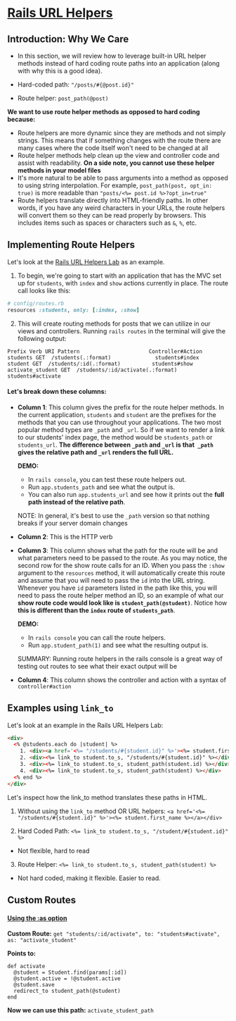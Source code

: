# [Rails URL Helpers](https://api.rubyonrails.org/classes/ActionView/Helpers/UrlHelper.html)

## Introduction: Why We Care
- In this section, we will review how to leverage built-in URL helper methods instead of hard coding route paths into an application (along with why this is a good idea).

- Hard-coded path: `"/posts/#{@post.id}"`
- Route helper: `post_path(@post)`

**We want to use route helper methods as opposed to hard coding because:**
- Route helpers are more dynamic since they are methods and not simply strings. This means that if something changes with the route there are many cases where the code itself won't need to be changed at all
- Route helper methods help clean up the view and controller code and assist with readability. **On a side note, you cannot use these helper methods in your model files**
- It's more natural to be able to pass arguments into a method as opposed to using string interpolation. For example, `post_path(post, opt_in: true)` is more readable than `"posts/<%= post.id %>?opt_in=true"`
- Route helpers translate directly into HTML-friendly paths. In other words, if you have any weird characters in your URLs, the route helpers will convert them so they can be read properly by browsers. This includes items such as spaces or characters such as `&`, `%`, etc.

## Implementing Route Helpers

Let's look at the [Rails URL Helpers Lab](https://learn.co/tracks/full-stack-web-development-v8/module-13-rails/section-4-intro-to-actionview/rails-url-helpers-lab) as an example.

1. To begin, we're going to start with an application that has the MVC set up for `students`, with `index` and `show` actions currently in place. The route call looks like this:
```ruby
# config/routes.rb
resources :students, only: [:index, :show]
```

2. This will create routing methods for posts that we can utilize in our views and controllers. Running `rails routes` in the terminal will give the following output:
```
Prefix Verb URI Pattern                      Controller#Action
students GET  /students(.:format)              students#index
student GET  /students/:id(.:format)          students#show
activate_student GET  /students/:id/activate(.:format) students#activate
```

#### Let's break down these columns:
- **Column 1**: This column gives the prefix for the route helper methods. In the current application, `students` and `student` are the prefixes for the methods that you can use throughout your applications. The two most popular method types are `_path` and `_url`. So if we want to render a link to our students' index page, the method would be `students_path` or `students_url`. **The difference between `_path` and `_url` is that` _path` gives the relative path and `_url` renders the full URL.**

    **DEMO:**

    - In `rails console`, you can test these route helpers out.
    - Run `app.students_path` and see what the output is.
    - You can also run `app.students_url` and see how it prints out the **full path instead of the relative path**.

    NOTE: In general, it's best to use the `_path` version so that nothing breaks if your server domain changes

- **Column 2**: This is the HTTP verb

- **Column 3**: This column shows what the path for the route will be and what parameters need to be passed to the route. As you may notice, the second row for the show route calls for an ID. When you pass the `:show` argument to the `resources` method, it will automatically create this route and assume that you will need to pass the `id` into the URL string. Whenever you have `id` parameters listed in the path like this, you will need to pass the route helper method an ID, so an example of what our **show route code would look like is `student_path(@student)`**. Notice how **this is different than the `index` route of `students_path`**.  

    **DEMO:**
    * In `rails console` you can call the route helpers.
    * Run `app.student_path(1)` and see what the resulting output is.

    SUMMARY: Running route helpers in the rails console is a great way of testing out routes to see what their exact output will be

- **Column 4**: This column shows the controller and action with a syntax of `controller#action`

## Examples using `link_to`

Let's look at an example in the Rails URL Helpers Lab:

```html
<div>
  <% @students.each do |student| %>
    1. <div><a href='<%= "/students/#{student.id}" %>'><%= student.first_name %></a></div>
    2. <div><%= link_to student.to_s, "/students/#{student.id}" %></div>
    3. <div><%= link_to student.to_s, student_path(student.id) %></div>
    4. <div><%= link_to student.to_s, student_path(student) %></div>
  <% end %>
</div>
```
Let's inspect how the link_to method translates these paths in HTML.

1. Without using the `link_to` method OR URL helpers: `<a href='<%= "/students/#{student.id}" %>'><%= student.first_name %></a></div>`

2. Hard Coded Path: `<%= link_to student.to_s, "/student/#{student.id}" %>`
  - Not flexible, hard to read


3. Route Helper: `<%= link_to student.to_s, student_path(student) %>`

  - Not hard coded, making it flexible. Easier to read.

## Custom Routes

#### [Using the :as option](https://learn.co/tracks/full-stack-web-development-v8/module-13-rails/section-4-intro-to-actionview/rails-url-helpers)

**Custom Route:** `get "students/:id/activate", to: "students#activate", as: "activate_student"`

**Points to:**
```
def activate
  @student = Student.find(params[:id])
  @student.active = !@student.active
  @student.save
  redirect_to student_path(@student)
end
```
**Now we can use this path:** `activate_student_path`
